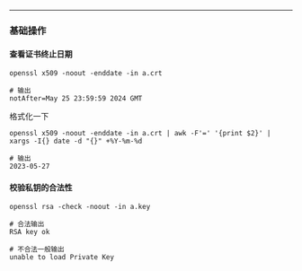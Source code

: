 
<article-title title="OpenSSL"></article-title>

<article-meta date="2023年8月9日"></article-meta>

---

### 基础操作

#### 查看证书终止日期

```shell
openssl x509 -noout -enddate -in a.crt

# 输出
notAfter=May 25 23:59:59 2024 GMT
```

格式化一下
```shell
openssl x509 -noout -enddate -in a.crt | awk -F'=' '{print $2}' | xargs -I{} date -d "{}" +%Y-%m-%d

# 输出
2023-05-27
```

#### 校验私钥的合法性
```shell
openssl rsa -check -noout -in a.key

# 合法输出
RSA key ok

# 不合法一般输出
unable to load Private Key
```